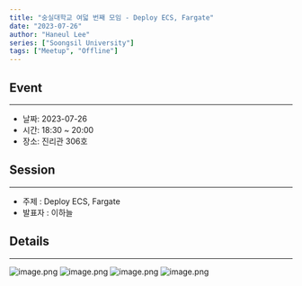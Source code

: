 ```yaml
---
title: "숭실대학교 여덟 번째 모임 - Deploy ECS, Fargate"
date: "2023-07-26"
author: "Haneul Lee"
series: ["Soongsil University"]
tags: ["Meetup", "Offline"]
---
```


## Event

---

- 날짜: 2023-07-26
- 시간: 18:30 ~ 20:00
- 장소: 진리관 306호

## Session

---

- 주제 : Deploy ECS, Fargate
- 발표자 : 이하늘

## Details

---

![image.png](..%2F..%2F..%2F..%2F..%2FDesktop%2F%EC%8A%A4%ED%81%AC%EB%A6%B0%EC%83%B7%202023-09-02%20%EC%98%A4%EC%A0%84%209.36.03.png)
![image.png](..%2F..%2F..%2F..%2F..%2FDesktop%2F%EC%8A%A4%ED%81%AC%EB%A6%B0%EC%83%B7%202023-09-02%20%EC%98%A4%EC%A0%84%209.35.50.png)
![image.png](..%2F..%2F..%2F..%2F..%2FDesktop%2F%EC%8A%A4%ED%81%AC%EB%A6%B0%EC%83%B7%202023-09-02%20%EC%98%A4%EC%A0%84%209.36.17.png)
![image.png](..%2F..%2F..%2F..%2F..%2FDesktop%2F%EC%8A%A4%ED%81%AC%EB%A6%B0%EC%83%B7%202023-09-02%20%EC%98%A4%EC%A0%84%209.35.34.png)
